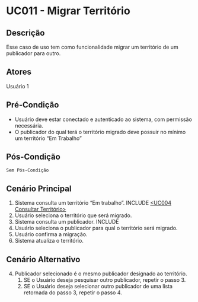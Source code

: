# UC011 - Migrar Território

## Descrição

Esse caso de uso tem como funcionalidade migrar um território de um publicador para outro.

## Atores

Usuário 1

## Pré-Condição

- Usuário deve estar conectado e autenticado ao sistema, com permissão necessária.
- O publicador do qual terá o território migrado deve possuir no mínimo um território “Em Trabalho”

## Pós-Condição

    Sem Pós-Condição

## Cenário Principal

1. Sistema consulta um território “Em trabalho”. INCLUDE [<UC004 Consultar Território>](https://github.com/matheusdf6/sheekr-app/blob/master/Project/UserCases/uc004.md)
2. Usuário seleciona o território que será migrado.
3. Sistema consulta um publicador. INCLUDE [<UC007 Consultar Publicador>](https://github.com/matheusdf6/sheekr-app/blob/master/Project/UserCases/uc007.md)
4. Usuário seleciona o publicador para qual o território será migrado.
5. Usuário confirma a migração.
6. Sistema atualiza o território.

## Cenário Alternativo

4. Publicador selecionado é o mesmo publicador designado ao território.
   1. SE o Usuário deseja pesquisar outro publicador, repetir o passo 3.
   2. SE o Usuário deseja selecionar outro publicador de uma lista retornada do passo 3, repetir o passo 4.
